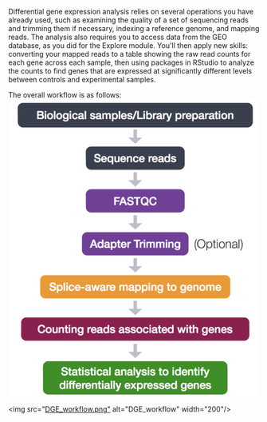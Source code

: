 Differential gene expression analysis relies on several operations you have already used, such as examining the quality of a set of sequencing reads and trimming them if necessary, indexing a reference genome, and mapping reads. The analysis also requires you to access data from the GEO database, as you did for the Explore module. You'll then apply new skills: converting your mapped reads to a table showing the raw read counts for each gene across each sample, then using packages in RStudio to analyze the counts to find genes that are expressed at significantly different levels between controls and experimental samples.

The overall workflow is as follows:
![alt text](https://github.com/jamiehenzy/Genome_analysis_DGE/blob/assets/DGE_workflow.png)

<img src="[DGE_workflow.png"](https://github.com/jamiehenzy/Genome_analysis_DGE/blob/assets/DGE_workflow.png) alt="DGE_workflow" width="200"/>
